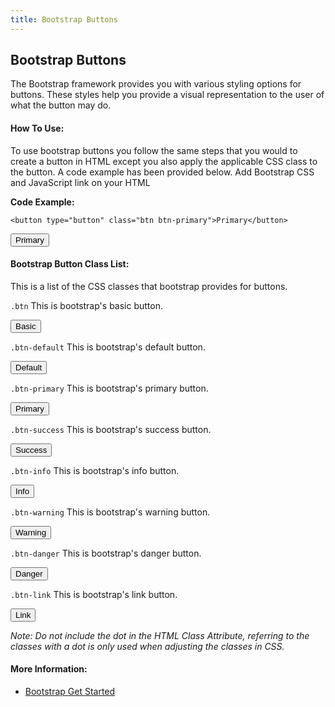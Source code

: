 ```yaml
---
title: Bootstrap Buttons
---
```

## Bootstrap Buttons
The Bootstrap framework provides you with various styling options for buttons. These styles help you provide a visual representation to the user of what the button may do.

#### How To Use:
To use bootstrap buttons you follow the same steps that you would to create a button in HTML except you also apply the applicable CSS class to the button. A code example has been provided below. Add Bootstrap CSS and JavaScript link on your HTML

**Code Example:**

`<button type="button" class="btn btn-primary">Primary</button>`

<button type="button" class="btn btn-primary">Primary</button>

#### Bootstrap Button Class List:
This is a list of the CSS classes that bootstrap provides for buttons.

`.btn` This is bootstrap's basic button.

<button type="button" class="btn">Basic</button>

`.btn-default` This is bootstrap's default button.

<button type="button" class="btn btn-default">Default</button>

`.btn-primary` This is bootstrap's primary button.

<button type="button" class="btn btn-primary">Primary</button>

`.btn-success` This is bootstrap's success button.

<button type="button" class="btn btn-success">Success</button>

`.btn-info` This is bootstrap's info button.

<button type="button" class="btn btn-info">Info</button>

`.btn-warning` This is bootstrap's warning button.

<button type="button" class="btn btn-warning">Warning</button>

`.btn-danger` This is bootstrap's danger button.

<button type="button" class="btn btn-danger">Danger</button>

`.btn-link` This is bootstrap's link button.

<button type="button" class="btn btn-link">Link</button>

_Note: Do not include the dot in the HTML Class Attribute, referring to the classes with a dot is only used when adjusting the classes in CSS._

#### More Information:
* [Bootstrap Get Started](/articles/bootstrap/bootstrap-get-started)

